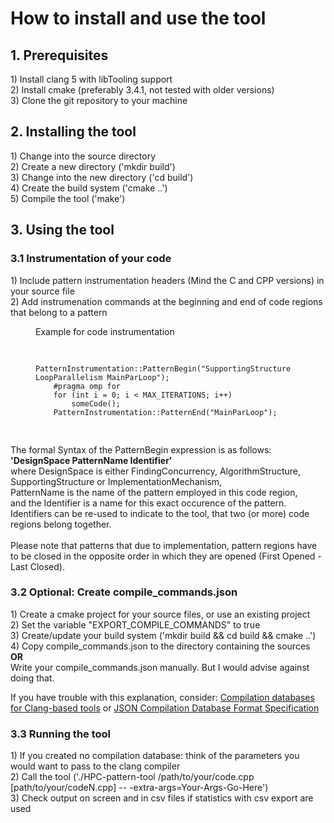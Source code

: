 <h1>How to install and use the tool</h1>
<h2>1. Prerequisites</h2>
1) Install clang 5 with libTooling support<br>
2) Install cmake (preferably 3.4.1, not tested with older versions)<br>
3) Clone the git repository to your machine

<h2>2. Installing the tool</h2>
1) Change into the source directory<br>
2) Create a new directory ('mkdir build')<br>
3) Change into the new directory ('cd build')<br>
4) Create the build system ('cmake ..')<br>
5) Compile the tool ('make')

<h2>3. Using the tool</h2>
<h3>3.1 Instrumentation of your code</h3>
1) Include pattern instrumentation headers (Mind the C and CPP versions) in your source file<br>
2) Add instrumenation commands at the beginning and end of code regions that belong to a pattern

<figure>
  <figcaption>Example for code instrumentation</figcaption>
  <pre>
    <code>
    PatternInstrumentation::PatternBegin("SupportingStructure LoopParallelism MainParLoop");
    #pragma omp for
    for (int i = 0; i < MAX_ITERATIONS; i++)
        someCode();
    PatternInstrumentation::PatternEnd("MainParLoop");
    </code>
  </pre>
</figure>

The formal Syntax of the PatternBegin expression is as follows:<br>
<b>'DesignSpace PatternName Identifier'</b><br>
where DesignSpace is either FindingConcurrency, AlgorithmStructure, SupportingStructure or ImplementationMechanism,<br>
PatternName is the name of the pattern employed in this code region,<br>
and the Identifier is a name for this exact occurence of the pattern.<br>
Identifiers can be re-used to indicate to the tool, that two (or more) code regions belong together.<br><br>
Please note that patterns that due to implementation, pattern regions have to be closed in the opposite order in which they are opened (First Opened - Last Closed).

<h3>3.2 <b>Optional:</b> Create compile_commands.json</h3>
1) Create a cmake project for your source files, or use an existing project<br>
2) Set the variable "EXPORT_COMPILE_COMMANDS" to true<br>
3) Create/update your build system ('mkdir build && cd build && cmake ..')<br>
4) Copy compile_commands.json to the directory containing the sources<br>
<b>OR</b><br>
Write your compile_commands.json manually. But I would advise against doing that.<br>

If you have trouble with this explanation, consider: <a href="https://eli.thegreenplace.net/2014/05/21/compilation-databases-for-clang-based-tools/">Compilation databases for Clang-based tools</a> or <a href="https://clang.llvm.org/docs/JSONCompilationDatabase.html">JSON Compilation Database Format Specification</a>

<h3>3.3 Running the tool</h3>
1) If you created no compilation database: think of the parameters you would want to pass to the clang compiler<br>
2) Call the tool ('./HPC-pattern-tool /path/to/your/code.cpp [path/to/your/codeN.cpp] -- -extra-args=Your-Args-Go-Here')<br>
3) Check output on screen and in csv files if statistics with csv export are used